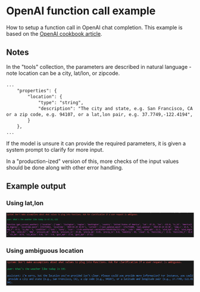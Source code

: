 # OpenAI function call example

How to setup a function call in OpenAI chat completion. This example is based on the [OpenAI cookbook article](https://github.com/openai/openai-cookbook/blob/main/examples/How_to_call_functions_with_chat_models.ipynb). 

## Notes
In the "tools" collection, the parameters are described in natural language - note location can be a city, lat/lon, or zipcode.
```
...
    "properties": {
        "location": {
            "type": "string",
            "description": "The city and state, e.g. San Francisco, CA or a zip code, e.g. 94107, or a lat,lon pair, e.g. 37.7749,-122.4194",
        }
    },
...
```

If the model is unsure it can provide the required parameters, it is given a system prompt to clarify for more input.

In a "production-ized" version of this, more checks of the input values should be done along with other error handling.

## Example output
### Using lat,lon
![output](https://raw.githubusercontent.com/oshea00/openai-func/main/WeatherCall.png)
### Using ambiguous location
![output](https://raw.githubusercontent.com/oshea00/openai-func/main/WeatherCallAmbig.png)

